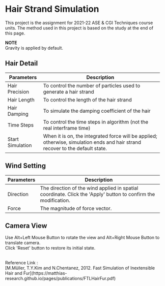 # Hair Strand Simulation
This project is the assignment for 2021-22 ASE & CGI Techniques course units. The method used in this project is based on the study at the end of this page.<br>

**NOTE**<br>Gravity is applied by default.


## Hair Detail
|Parameters|Description|
|----------|------------|
|Hair Precision|To control the number of particles used to generate a hair strand|
|Hair Length|To control the length of the hair strand|
|Hair Damping|To simulate the damping coefficient of the hair|
|Time Steps|To control the time steps in algorithm (not the real interframe time)|
|Start Simulation|When it is on, the integrated force will be applied; otherwise, simulation ends and hair strand recover to the default state.|

## Wind Setting
|Parameters|Description|
|----------|------------|
|Direction|The direction of the wind applied in spatial coordinate. Click the 'Apply' button to confirm the modification.|
|Force|The magnitude of force vector.|


## Camera View
Use Alt+Left Mouse Button to rotate the view and Alt+Right Mouse Button to translate camera.<br>Click 'Reset' button to restore its initial state.

<br>
Reference Link :<br>
[M.Müller, T.Y.Kim and N.Chentanez, 2012. Fast Simulation of Inextensible Hair and Fur](https://matthias-research.github.io/pages/publications/FTLHairFur.pdf)